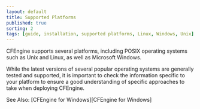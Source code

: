```yaml
---
layout: default
title: Supported Platforms
published: true
sorting: 2
tags: [guide, installation, supported platforms, Linux, Windows, Unix]
---
```


CFEngine supports several platforms, including POSIX operating systems such as Unix and Linux, as well as Microsoft Windows.

While the latest versions of several popular operating systems are generally tested and supported, it is important to check the information specific to your platform to ensure a good understanding of specific approaches to take when deploying CFEngine.

See Also: [CFEngine for Windows][CFEngine for Windows]